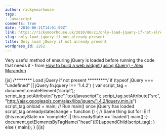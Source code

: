 ```yaml
---
author: rickymoorhouse
tags:
- Javascript
comments: true
date: "2010-06-21T14:01:59Z"
link: https://rickymoorhouse.uk/2010/06/21/only-load-jquery-if-not-already-present/
slug: only-load-jquery-if-not-already-present
title: Only load jQuery if not already present
wordpress_id: 2262
---
```


Very useful method of ensuring jQuery is loaded before running the code that needs it - from [How to build a web widget (using jQuery) - Alex Marandon](http://alexmarandon.com/articles/web_widget_jquery/)


[js]
/******** Load jQuery if not present *********/
if (typeof jQuery === "undefined" || jQuery.fn.jquery !== '1.4.2') {
    var script_tag = document.createElement('script');
    script_tag.setAttribute("type","text/javascript");
    script_tag.setAttribute("src",
      "http://ajax.googleapis.com/ajax/libs/jquery/1.4.2/jquery.min.js")
    script_tag.onload = main; // Run main() once jQuery has loaded
    script_tag.onreadystatechange = function () { // Same thing but for IE
      if (this.readyState == 'complete' || this.readyState == 'loaded') main();
    }
    document.getElementsByTagName("head")[0].appendChild(script_tag);
} else {
    main();
}
[/js]

